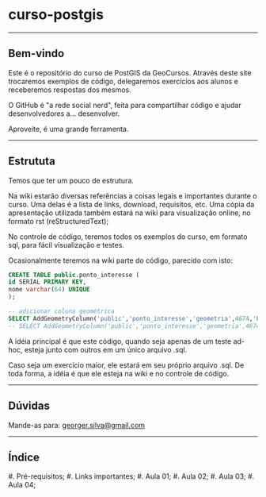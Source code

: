 curso-postgis
=============

-------------
Bem-vindo
-------------

Este é o repositório do curso de PostGIS da GeoCursos. Através deste site trocaremos exemplos de código, delegaremos exercícios
aos alunos e receberemos respostas dos mesmos.

O GitHub é "a rede social nerd", feita para compartilhar código e ajudar desenvolvedores a... desenvolver.

Aproveite, é uma grande ferramenta.

-------------
Estrututa
-------------

Temos que ter um pouco de estrutura.

Na wiki estarão diversas referências a coisas legais e importantes durante o curso. Uma delas é a lista de links, download,
requisitos, etc. Uma cópia da apresentação utilizada também estará na wiki para visualização online, no formato rst (reStructuredText);

No controle de código, teremos todos os exemplos do curso, em formato sql, para fácil visualização e testes.

Ocasionalmente teremos na wiki parte do código, parecido com isto:

```sql
CREATE TABLE public.ponto_interesse (
id SERIAL PRIMARY KEY,
nome varchar(64) UNIQUE
);

-- adicionar coluna geométrica
SELECT AddGeometryColumn('public','ponto_interesse','geometria',4674,'POINT',2);
-- SELECT AddGeometryColumn('public','ponto_interesse','geometria',4674,'POINT',3);
```

A idéia principal é que este código, quando seja apenas de um teste ad-hoc, esteja junto com outros em um único arquivo .sql.

Caso seja um exercício maior, ele estará em seu próprio arquivo .sql. De toda forma, a idéia é que ele esteja na wiki e no
controle de código.

-------------
Dúvidas
-------------

Mande-as para: georger.silva@gmail.com

-------------
Índice
-------------

#. Pré-requisitos;
#. Links importantes;
#. Aula 01;
#. Aula 02;
#. Aula 03;
#. Aula 04;
